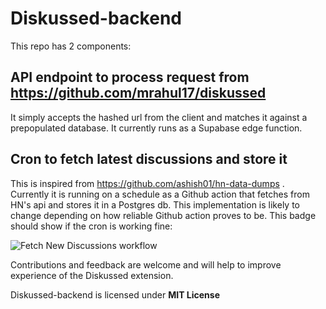 # Diskussed-backend

This repo has 2 components:

## API endpoint to process request from https://github.com/mrahul17/diskussed

It simply accepts the hashed url from the client and matches it against a prepopulated database.
It currently runs as a Supabase edge function.


## Cron to fetch latest discussions and store it

This is inspired from https://github.com/ashish01/hn-data-dumps . Currently it is running on a schedule as a Github action that fetches from HN's api and stores it in a Postgres db. This implementation is likely to change depending on how reliable Github action proves to be.
This badge should show if the cron is working fine:

![Fetch New Discussions workflow](https://github.com/mrahul17/Diskussed-backend/actions/workflows/fetch_new_discussions.yml/badge.svg?query=branch%3Amaster)

Contributions and feedback are welcome and will help to improve experience of the Diskussed extension.


Diskussed-backend is licensed under **MIT License**
